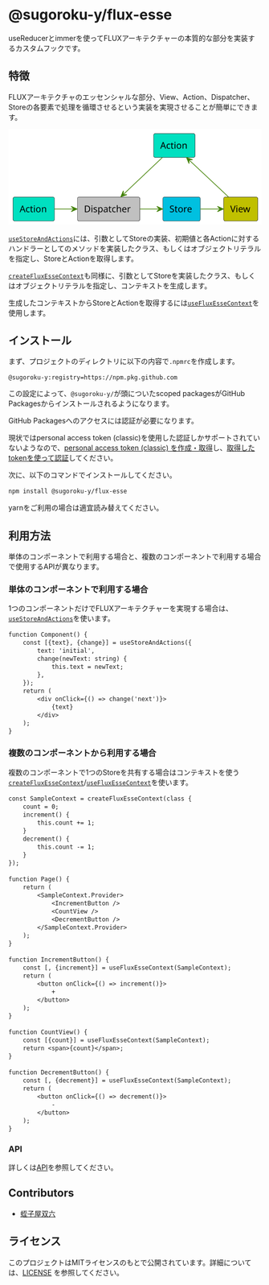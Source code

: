 # @sugoroku-y/flux-esse

useReducerとimmerを使ってFLUXアーキテクチャーの本質的な部分を実装するカスタムフックです。

## 特徴

FLUXアーキテクチャのエッセンシャルな部分、View、Action、Dispatcher、Storeの各要素で処理を循環させるという実装を実現させることが簡単にできます。

![FLUX](flux.svg)

<!--

```plantuml
@startuml
skinparam componentStyle rectangle
component Action as A #00e0c0
component Action as A2 #00e0c0
component Dispatcher as D #c0c0c0
component View as V #c0c000
component Store as S #00c0e0
skinparam ArrowColor #408000

A -> D
D -> S
S -> V
V -up-> A2
A2 -down-> D
@enduml
```

-->

[`useStoreAndActions`](api.md#usestoreandactions)には、引数としてStoreの実装、初期値と各Actionに対するハンドラーとしてのメソッドを実装したクラス、もしくはオブジェクトリテラルを指定し、StoreとActionを取得します。

[`createFluxEsseContext`](api.md#createfluxessecontext)も同様に、引数としてStoreを実装したクラス、もしくはオブジェクトリテラルを指定し、コンテキストを生成します。

生成したコンテキストからStoreとActionを取得するには[`useFluxEsseContext`](api.md#usefluxessecontext)を使用します。

## インストール

まず、プロジェクトのディレクトリに以下の内容で`.npmrc`を作成します。

```plaintext
@sugoroku-y:registry=https://npm.pkg.github.com
```

この設定によって、`@sugoroku-y/`が頭についたscoped packagesがGitHub Packagesからインストールされるようになります。

GitHub Packagesへのアクセスには認証が必要になります。

現状ではpersonal access token (classic)を使用した認証しかサポートされていないようなので、[personal access token (classic) を作成・取得](https://docs.github.com/ja/authentication/keeping-your-account-and-data-secure/managing-your-personal-access-tokens#personal-access-token-classic-%E3%81%AE%E4%BD%9C%E6%88%90)し、[取得したtokenを使って認証](https://docs.github.com/ja/packages/working-with-a-github-packages-registry/working-with-the-npm-registry#personal-access-token)してください。

次に、以下のコマンドでインストールしてください。

```bash
npm install @sugoroku-y/flux-esse
```

yarnをご利用の場合は適宜読み替えてください。

## 利用方法

単体のコンポーネントで利用する場合と、複数のコンポーネントで利用する場合で使用するAPIが異なります。

### 単体のコンポーネントで利用する場合

1つのコンポーネントだけでFLUXアーキテクチャーを実現する場合は、[`useStoreAndActions`](api.md#usestoreandactions)を使います。

```tsx
function Component() {
    const [{text}, {change}] = useStoreAndActions({
        text: 'initial',
        change(newText: string) {
            this.text = newText;
        },
    });
    return (
        <div onClick={() => change('next')}>
            {text}
        </div>
    );
}
```

### 複数のコンポーネントから利用する場合

複数のコンポーネントで1つのStoreを共有する場合はコンテキストを使う[`createFluxEsseContext`](api.md#createfluxessecontext)/[`useFluxEsseContext`](api.md#usefluxessecontext)を使います。

```tsx
const SampleContext = createFluxEsseContext(class {
    count = 0;
    increment() {
        this.count += 1;
    }
    decrement() {
        this.count -= 1;
    }
});

function Page() {
    return (
        <SampleContext.Provider>
            <IncrementButton />
            <CountView />
            <DecrementButton />
        </SampleContext.Provider>
    );
}

function IncrementButton() {
    const [, {increment}] = useFluxEsseContext(SampleContext);
    return (
        <button onClick={() => increment()}>
            +
        </button>
    );
}

function CountView() {
    const [{count}] = useFluxEsseContext(SampleContext);
    return <span>{count}</span>;
}

function DecrementButton() {
    const [, {decrement}] = useFluxEsseContext(SampleContext);
    return (
        <button onClick={() => decrement()}>
            -
        </button>
    );
}

```

### API

詳しくは[API](api.md)を参照してください。

## Contributors

- [蛭子屋双六](https://github.com/sugoroku-y)

## ライセンス

このプロジェクトはMITライセンスのもとで公開されています。詳細については、[LICENSE](LICENSE) を参照してください。
